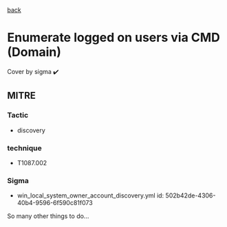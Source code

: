 [back](../index.md)
# Enumerate logged on users via CMD (Domain)
Cover by sigma :heavy_check_mark: 

## MITRE
### Tactic
  - discovery

### technique
  - T1087.002

### Sigma
 - win_local_system_owner_account_discovery.yml id: 502b42de-4306-40b4-9596-6f590c81f073


 So many other things to do...